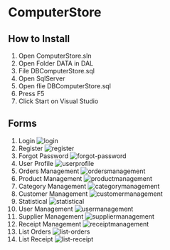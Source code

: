 # ComputerStore
 
## How to Install
1. Open ComputerStore.sln
2. Open Folder DATA in DAL
3. File DBComputerStore.sql
4. Open SqlServer
5. Open flie DBComputerStore.sql
6. Press F5
7. Click Start on Visual Studio

## Forms
1. Login
![login](https://user-images.githubusercontent.com/48479522/94150686-a899d680-fea3-11ea-8505-b616468b7129.png)
2. Register
![register](https://user-images.githubusercontent.com/48479522/94151061-25c54b80-fea4-11ea-8742-34b4d752faf3.png)
3. Forgot Password
![forgot-password](https://user-images.githubusercontent.com/48479522/94327359-b00ccd00-ffd4-11ea-937c-4f62804c7d5b.png)
4. User Profile
![userprofile](https://user-images.githubusercontent.com/48479522/94151260-645b0600-fea4-11ea-85da-a35b0c0bc663.png)
5. Orders Management
![ordersmanagement](https://user-images.githubusercontent.com/48479522/94151355-7e94e400-fea4-11ea-9dc4-8ab34d139b08.png)
6. Product Management
![productmanagement](https://user-images.githubusercontent.com/48479522/94151397-8bb1d300-fea4-11ea-85e0-c18ec9bd3638.png)
7. Category Management
![categorymanagement](https://user-images.githubusercontent.com/48479522/94151423-979d9500-fea4-11ea-86d9-bf80d33f8e51.png)
8. Customer Management
![customermanagement](https://user-images.githubusercontent.com/48479522/94151537-b9971780-fea4-11ea-87c6-815eef8cd7c5.png)
9. Statistical
![statistical](https://user-images.githubusercontent.com/48479522/94151905-25798000-fea5-11ea-86c4-89840001e134.png)
10. User Management
![usermanagement](https://user-images.githubusercontent.com/48479522/94151915-290d0700-fea5-11ea-8cd9-e9bd38ef4af4.png)
11. Supplier Management
![suppliermanagement](https://user-images.githubusercontent.com/48479522/94153062-835a9780-fea6-11ea-8c3e-8bf141014014.png)
12. Receipt Management
![receiptmanagement](https://user-images.githubusercontent.com/48479522/94152594-f6174300-fea5-11ea-940e-a3261a2d4663.png)
13. List Orders
![list-orders](https://user-images.githubusercontent.com/48479522/94152599-f9123380-fea5-11ea-8e44-1ebc5be51e05.png)
14. List Receipt
![list-receipt](https://user-images.githubusercontent.com/48479522/94152610-fb748d80-fea5-11ea-83f2-616940a4089a.png)
